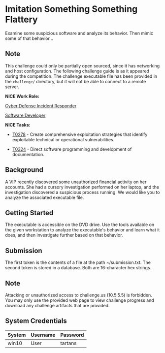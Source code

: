 # Imitation Something Something Flattery

Examine some suspicious software and analyze its behavior. Then mimic some of that behavior...

## Note

This challenge could only be partially open sourced, since it has networking and host configuration. The following challenge guide is as it appeared during the competition. The challenge executable file has been provided in the `challenge/` directory, but it will not be able to connect to a remote server.

  **NICE Work Role:**

  [Cyber Defense Incident Responder](https://niccs.cisa.gov/workforce-development/nice-framework/workroles?name=Cyber%20Defense%20Incident%20Responder)

  [Software Developer](https://niccs.cisa.gov/workforce-development/nice-framework/workroles?name=Software+Developer&id=All)


  **NICE Tasks:**

  - [T0278](https://niccs.cisa.gov/workforce-development/nice-framework/tasks?id=T0278&description=All) - Create comprehensive exploitation strategies that identify exploitable technical or operational vulnerabilities.

  - [T0324](https://niccs.cisa.gov/workforce-development/nice-framework/tasks?id=T0324&description=All) - Direct software programming and development of documentation.



## Background

  A VIP recently discovered some unauthorized financial activity on her accounts. She had a cursory investigation performed on her laptop, and the investigation discovered a suspicious process running. We would like you to analyze the associated executable file.

## Getting Started

  The executable is accessible on the DVD drive. Use the tools available on the given workstation to analyze the executable's behavior and learn what it does, and then investigate further based on that behavior.

## Submission

  The first token is the contents of a file at the path ~/submission.txt. The second token is stored in a database. Both are 16-character hex strings.

## Note

Attacking or unauthorized access to challenge.us (10.5.5.5) is forbidden. You may only use the provided web page to view challenge progress and download any challenge artifacts that are provided.

## System Credentials

  | System    | Username | Password |
  | --------- | -------- | -------- |
  | win10     | User     | tartans  |

